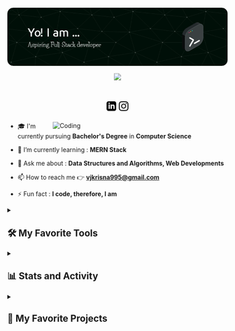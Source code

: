 [![MasterHead](./kris-header-image-v2.png)](https://github.com/Kris-05)

<p align="center">
    <img src="https://readme-typing-svg.herokuapp.com/?font=Ubuntu&color=9368B7&size=38&center=true&vCenter=true&width=500&height=70&duration=3000&pause=1000&lines=Hi+There!+👋;+I'm+Krisna+VJ;" />
</p>

<h1 align="center"> 
 <a href="https://www.linkedin.com/in/krisna-vj"><img color=#000 width=22 height=22 src="./assets/linkedin-logo.svg" /></a>
 <a href="https://www.instagram.com/_kris.na__"><img color=#000 width=22 height=22 src="./assets/insta-logo.svg" /></a>
</h1>

<img align="right" alt="Coding" width="400" src="https://user-images.githubusercontent.com/63905637/145709095-4f7e73cb-e52e-44fa-99a5-58a96ac4ff0c.gif">

- 🎓 I'm currently pursuing **Bachelor's Degree** in **Computer Science**

- 🌱 I’m currently learning : **MERN Stack**

- 💬 Ask me about : **Data Structures and Algorithms, Web Developments**

<!-- 👨‍💻 All of my projects are available at 👉 [My Portfolio](https://kris-05.github.io/Kris-Portfolio) -->

- 📫 How to reach me 👉 **vjkrisna995@gmail.com**

<!-- 📄 How to hire me 👉 <a href="https://kris-05.github.io/Kris-Portfolio/pdf/Krisna-Resume.pdf">My Resume</a> -->

- ⚡ Fun fact : **I code, therefore, I am**

<details> 
  <summary><h2>🛠️ My Favorite Tools</h2></summary>

  <h3>1 - Programming Languages</h3>

  [![My Skills](https://skillicons.dev/icons?i=html,css,js,c,md,nodejs)](https://github.com/Kris-05)

  <h3>2 - Frameworks and Libraries</h3>

  [![My Skills](https://skillicons.dev/icons?i=bootstrap,sass,tailwind,react,materialui,express)](https://github.com/Kris-05)
  
  <h3>3 - Databases and Technologies</h3>
  
 [![My Skills](https://skillicons.dev/icons?i=mysql,mongodb)](https://github.com/Kris-05)

  <h3>4 - Software and Tools</h3>
  
   [![My Skills](https://skillicons.dev/icons?i=vscode,git,gitlab,github,discord,figma,stackoverflow&perline=10)](https://github.com/Kris-05)

</details>

<details> 
  <summary><h2>📊 Stats and Activity</h2></summary>

  <h3>🏆 GitHub Trophies </h3>

   <p>
    <a href="https://github.com/Kris-05">
      <img alt="Krisna's streak" src="https://github-profile-trophy.vercel.app/?username=Kris-05&theme=onedark&no-frame=true&margin-w=15"/>
    </a>
  </p>

 <br/>
    
  <h3>🔥 Streak Stats</h3>

  <p>
     <a href="https://github.com/Kris-05">
      <img alt="Krisna's streak" src="https://streak-stats.demolab.com/?user=Kris-05&theme=gruvbox&hide_border=true&fire=fbff00&ring=fffd7a&background=1d1d1b&currStreakLabel=ffffff&sideLabels=ffffff"/>
    </a>
  </p>

   <br/>

  <h3>💻 GitHub Profile Stats</h3>

  <a href="https://github.com/Kris-05"><img alt="Krisna's Github Stats" width=400px src="https://denvercoder1-github-readme-stats.vercel.app/api/?username=Kris-05&show_icons=true&include_all_commits=true&count_private=true&theme=react&hide_border=true&bg_color=1d1d1b&title_color=fffd7a&icon_color=fbff00" height="192px"/></a>
  <a href="https://github.com/Kris-05"><img alt="Krisna's Top Languages" width=400px src="https://denvercoder1-github-readme-stats.vercel.app/api/top-langs/?username=Kris-05&layout=compact&theme=react&hide_border=true&bg_color=1d1d1b&title_color=fffd7a&icon_color=fbff00" height="192px"/></a>
  
  <br/>

  <h3> ⚡GitHub Graph Activity </h3>
  
  <a href="https://github.com/Kris-05"><img alt="Krisna's Activity Graph" src="https://github-readme-activity-graph.vercel.app/graph/?username=Kris-05&bg_color=1d1d1b&color=ABFAA9&line=4C2C69&point=ffffd6&area=true&area_color=fdfdd3&hide_border=true" /></a>

</details>


<details> 
  <summary><h2>📘 My Favorite Projects</h2></summary>
    
<a href="https://kris-05.github.io/Youtube-Clone"> <img align="center" height=120px src="https://github-readme-stats.vercel.app/api/pin/?username=Kris-05&repo=Youtube-Clone&show_icons=true&show_owner=true&line_height=27&hide_border=true&description_lines_count=1&title_color=4A4063&text_color=C8C6D7&icon_color=fbff00&bg_color=1d1d1b" alt="Youtube-Clone" /> 


</details>
